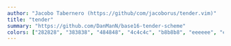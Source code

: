 ```yaml
---
author: "Jacobo Tabernero (https://github/com/jacoborus/tender.vim)"
title: "tender"
summary: "https://github.com/DanManN/base16-tender-scheme"
colors: ["282828", "383838", "484848", "4c4c4c", "b8b8b8", "eeeeee", "e8e8e8", "feffff", "f43753", "dc9656", "ffc24b", "c9d05c", "73cef4", "b3deef", "d3b987", "a16946"]
---
```


